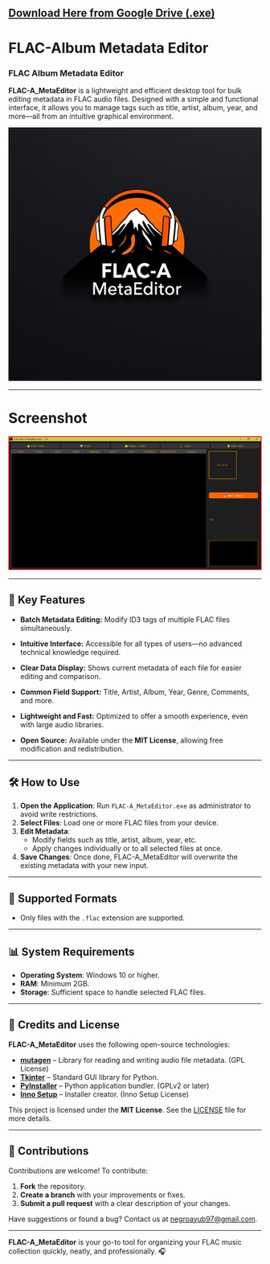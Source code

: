 ## [Download Here from Google Drive (.exe)](https://drive.google.com/file/d/1daqhMdH8icWZ7V7IhI1cZvARc_lyhK1p/view?usp=sharing)

# FLAC-Album Metadata Editor

### FLAC Album Metadata Editor

**FLAC-A_MetaEditor** is a lightweight and efficient desktop tool for bulk editing metadata in FLAC audio files. Designed with a simple and functional interface, it allows you to manage tags such as title, artist, album, year, and more—all from an intuitive graphical environment.

![FLAC-A_MetaEditor logo](icon.png)

---

# Screenshot

![Screenshot](Capture.png)

---

## 🌟 Key Features

- **Batch Metadata Editing:**
  Modify ID3 tags of multiple FLAC files simultaneously.

- **Intuitive Interface:**
  Accessible for all types of users—no advanced technical knowledge required.

- **Clear Data Display:**
  Shows current metadata of each file for easier editing and comparison.

- **Common Field Support:**
  Title, Artist, Album, Year, Genre, Comments, and more.

- **Lightweight and Fast:**
  Optimized to offer a smooth experience, even with large audio libraries.

- **Open Source:**
  Available under the **MIT License**, allowing free modification and redistribution.

---

## 🛠️ How to Use

1. **Open the Application**: Run `FLAC-A_MetaEditor.exe` as administrator to avoid write restrictions.
2. **Select Files**: Load one or more FLAC files from your device.
3. **Edit Metadata**:
   - Modify fields such as title, artist, album, year, etc.
   - Apply changes individually or to all selected files at once.
4. **Save Changes**: Once done, FLAC-A_MetaEditor will overwrite the existing metadata with your new input.

---

## 🎵 Supported Formats

- Only files with the `.flac` extension are supported.

---

## 📊 System Requirements

- **Operating System**: Windows 10 or higher.
- **RAM**: Minimum 2GB.
- **Storage**: Sufficient space to handle selected FLAC files.

---

## 📜 Credits and License

**FLAC-A_MetaEditor** uses the following open-source technologies:

- **[mutagen](https://mutagen.readthedocs.io/en/latest/)** – Library for reading and writing audio file metadata. (GPL License)
- **[Tkinter](https://wiki.python.org/moin/TkInter)** – Standard GUI library for Python.
- **[PyInstaller](https://www.pyinstaller.org/)** – Python application bundler. (GPLv2 or later)
- **[Inno Setup](http://www.jrsoftware.org/isinfo.php)** – Installer creator. (Inno Setup License)

This project is licensed under the **MIT License**. See the [LICENSE](LICENSE.md) file for more details.

---

## 🤝 Contributions

Contributions are welcome! To contribute:

1. **Fork** the repository.
2. **Create a branch** with your improvements or fixes.
3. **Submit a pull request** with a clear description of your changes.

Have suggestions or found a bug? Contact us at [negroayub97@gmail.com](mailto:negroayub97@gmail.com).

---

**FLAC-A_MetaEditor** is your go-to tool for organizing your FLAC music collection quickly, neatly, and professionally. 🎧
